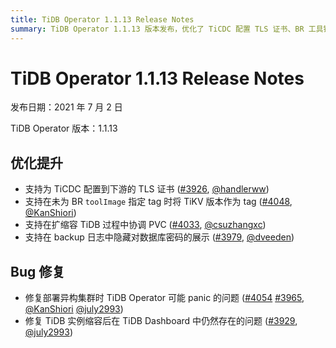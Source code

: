 ```yaml
---
title: TiDB Operator 1.1.13 Release Notes
summary: TiDB Operator 1.1.13 版本发布，优化了 TiCDC 配置 TLS 证书、BR 工具镜像 tag、扩缩容 TiDB 过程中协调 PVC、备份日志中隐藏数据库密码。修复了部署异构集群时可能 panic 的问题和 TiDB 实例缩容后在 TiDB Dashboard 中仍然存在的问题。
---
```


# TiDB Operator 1.1.13 Release Notes

发布日期：2021 年 7 月 2 日

TiDB Operator 版本：1.1.13

## 优化提升

- 支持为 TiCDC 配置到下游的 TLS 证书 ([#3926](https://github.com/pingcap/tidb-operator/pull/3926), [@handlerww](https://github.com/handlerww))
- 支持在未为 BR `toolImage` 指定 tag 时将 TiKV 版本作为 tag ([#4048](https://github.com/pingcap/tidb-operator/pull/4048), [@KanShiori](https://github.com/KanShiori))
- 支持在扩缩容 TiDB 过程中协调 PVC ([#4033](https://github.com/pingcap/tidb-operator/pull/4033), [@csuzhangxc](https://github.com/csuzhangxc))
- 支持在 backup 日志中隐藏对数据库密码的展示 ([#3979](https://github.com/pingcap/tidb-operator/pull/3979), [@dveeden](https://github.com/dveeden))

## Bug 修复

- 修复部署异构集群时 TiDB Operator 可能 panic 的问题 ([#4054](https://github.com/pingcap/tidb-operator/pull/4054) [#3965](https://github.com/pingcap/tidb-operator/pull/3965), [@KanShiori](https://github.com/KanShiori) [@july2993](https://github.com/july2993))
- 修复 TiDB 实例缩容后在 TiDB Dashboard 中仍然存在的问题 ([#3929](https://github.com/pingcap/tidb-operator/pull/3929), [@july2993](https://github.com/july2993))
